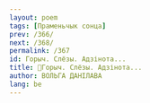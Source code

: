 ```yaml
---
layout: poem
tags: [Праменьчык сонца]
prev: /366/
next: /368/
permalink: /367
id: Горыч. Слёзы. Адзінота...
title: 🚧Горыч. Слёзы. Адзінота...
author: ВОЛЬГА ДАНІЛАВА
lang: be
---
```



